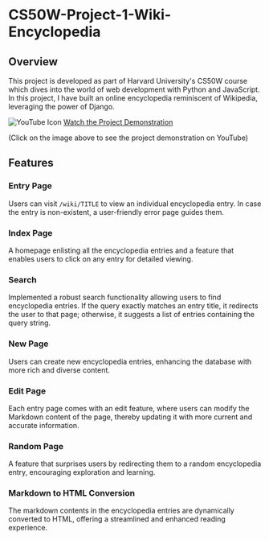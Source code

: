 # CS50W-Project-1-Wiki-Encyclopedia

## Overview

This project is developed as part of Harvard University's CS50W course which dives into the world of web development with Python and JavaScript. In this project, I have built an online encyclopedia reminiscent of Wikipedia, leveraging the power of Django.

![YouTube Icon](https://upload.wikimedia.org/wikipedia/commons/0/09/YouTube_full-color_icon_%282017%29.svg) [Watch the Project Demonstration](https://youtu.be/HvNuI6ut0Cs)

(Click on the image above to see the project demonstration on YouTube)

## Features

### Entry Page
Users can visit `/wiki/TITLE` to view an individual encyclopedia entry. In case the entry is non-existent, a user-friendly error page guides them.

### Index Page
A homepage enlisting all the encyclopedia entries and a feature that enables users to click on any entry for detailed viewing.

### Search
Implemented a robust search functionality allowing users to find encyclopedia entries. If the query exactly matches an entry title, it redirects the user to that page; otherwise, it suggests a list of entries containing the query string.

### New Page
Users can create new encyclopedia entries, enhancing the database with more rich and diverse content.

### Edit Page
Each entry page comes with an edit feature, where users can modify the Markdown content of the page, thereby updating it with more current and accurate information.

### Random Page
A feature that surprises users by redirecting them to a random encyclopedia entry, encouraging exploration and learning.

### Markdown to HTML Conversion
The markdown contents in the encyclopedia entries are dynamically converted to HTML, offering a streamlined and enhanced reading experience.
